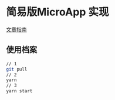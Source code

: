 # 简易版MicroApp 实现

[文章指南](https://crystalangellee.github.io/zh-cn/microApp/microApp?id=microapp%e5%ae%9e%e8%b7%b5%e6%b7%b1%e5%85%a5%e6%8e%a2%e7%b4%a2)

## 使用档案

```bash
// 1
git pull
// 2
yarn
// 3
yarn start
```